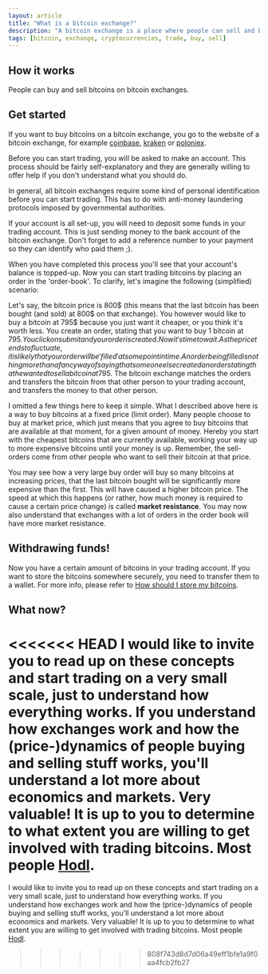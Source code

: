 ```yaml
---
layout: article
title: "What is a bitcoin exchange?"
description: "A bitcoin exchange is a place where people can sell and buy bitcoins in exchange for other currencies."
tags: [bitcoin, exchange, cryptocurrencies, trade, buy, sell]
---
```


## How it works

People can buy and sell bitcoins on bitcoin exchanges.

## Get started

If you want to buy bitcoins on a bitcoin exchange, you go to the website of a bitcoin exchange, for example [coinbase](https://www.coinbase.com), [kraken](https://kraken.com) or [poloniex](https://poloniex.com).

Before you can start trading, you will be asked to make an account. This process should be fairly self-explanatory and they are generally willing to offer help if you don't understand what you should do.

In general, all bitcoin exchanges require some kind of personal identification before you can start trading. This has to do with anti-money laundering protocols imposed by governmental authorities.

If your account is all set-up, you will need to deposit some funds in your trading account. This is just sending money to the bank account of the bitcoin exchange. Don't forget to add a reference number to your payment so they can identify who paid them ;).

When you have completed this process you'll see that your account's balance is topped-up. Now you can start trading bitcoins by placing an order in the 'order-book'. To clarify, let's imagine the following (simplified) scenario:

Let's say, the bitcoin price is 800$ (this means that the last bitcoin has been bought (and sold) at 800$ on that exchange). You however would like to buy a bitcoin at 795$ because you just want it cheaper, or you think it's worth less. You create an order, stating that you want to buy 1 bitcoin at 795$. You click on submit and your order is created. Now it's time to wait. As the price tends to fluctuate, it is likely that your order will be 'filled' at some point in time. An order being filled is nothing more than a fancy way of saying that someone else created an order stating that he wanted to sell a bitcoin at 795$. The bitcoin exchange matches the orders and transfers the bitcoin from that other person to your trading account, and transfers the money to that other person.

I omitted a few things here to keep it simple. What I described above here is a way to buy bitcoins at a fixed price (limit order). Many people choose to buy at market price, which just means that you agree to buy bitcoins that are available at that moment, for a given amount of money. Hereby you start with the cheapest bitcoins that are currently available, working your way up to more expensive bitcoins until your money is up. Remember, the sell-orders come from other people who want to sell their bitcoin at that price.

You may see how a very large buy order will buy so many bitcoins at increasing prices, that the last bitcoin bought will be significantly more expensive than the first. This will have caused a higher bitcoin price. The speed at which this happens (or rather, how much money is required to cause a certain price change) is called __market resistance__. You may now also understand that exchanges with a lot of orders in the order book will have more market resistance.

## Withdrawing funds!

Now you have a certain amount of bitcoins in your trading account. If you want to store the bitcoins somewhere securely, you need to transfer them to a wallet. For more info, please refer to [How should I store my bitcoins](http://www.decentral.support/questions/how-should-i-store-my-bitcoins/).


## What now?

<<<<<<< HEAD
I would like to invite you to read up on these concepts and start trading on a very small scale, just to understand how everything works. If you understand how exchanges work and how the (price-)dynamics of people buying and selling stuff works, you'll understand a lot more about economics and markets. Very valuable! It is up to you to determine to what extent you are willing to get involved with trading bitcoins. Most people [Hodl](http://www.decentral.support/glossary/HODL/).
=======
I would like to invite you to read up on these concepts and start trading on a very small scale, just to understand how everything works. If you understand how exchanges work and how the (price-)dynamics of people buying and selling stuff works, you'll understand a lot more about economics and markets. Very valuable! It is up to you to determine to what extent you are willing to get involved with trading bitcoins. Most people [Hodl](http://www.decentral.support/questions/what-is-hodl/).
>>>>>>> 808f743d8d7d06a49eff1bfe1a9f0aa4fcb2fb27
